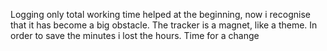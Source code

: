 Logging only total working time helped at the beginning, now i
recognise that it has become a big obstacle. The tracker is a magnet,
like a theme. In order to save the minutes i lost the hours. Time for
a change

